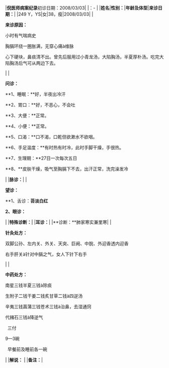 ﻿|**倪医师病案纪录**初诊日期：2008/03/03|
|：- |
|**姓名**|**性别：**|**年龄及体型**|**来诊日期：**|
|249 Y，YS|女|38，瘦|2008/03/03|
|<p>**来诊原因：**</p><p>小时有气喘病史</p><p>胸膈环绕一圈胀满，无穿心痛à维脉</p><p>心下硬块，鼻痰清不出。曾先后服用过小青龙汤，大陷胸汤，半夏厚朴汤。吃完大陷胸汤后气可从两边下去。</p>|
|<p>**问诊：** </p><p>**1、睡眠：**好，半夜出冷汗</p><p>**2、胃口：**好，不恶心，不会吐</p><p>**3、大便：**正常。</p><p>**4、小便：**正常。</p><p>**5、口渴：**口不渴，口乾但欲漱水不欲咽。</p><p>**6、手足温度：**有时热有时冷，此时手脚干燥，手很热。</p><p>**7、生理期：**27日一次每次五日</p><p>**8、**皮肤干燥，吸气至胸膈下不去，出汗正常，洗完澡发冷</p>|
|**脉诊：**|
|<p>**望诊：**</p><p>**1、舌诊：**苔淡白红</p><p>**2、眼诊**：** </p>|
|**特殊诊断：**|
|**耳诊：**|
|**诊断：**肺家寒实兼里寒|
|<p>**针灸处方：** </p><p>双脚公孙、左内关、外关、天突、巨阙、中脘、外迎香透内迎香</p><p>右手肝关à针对中膈之气，女人下针下右手</p>|
|<p>**中药处方：** </p><p>南星三钱半夏三钱à除痰</p><p>生附子二钱干姜二钱炙甘草二钱à四逆汤</p><p>辛夷三钱菖蒲三钱苍术三钱à治鼻，去湿通窍</p><p>代赭石三钱à降逆气</p><p>` `三付</p><p>9—3碗</p><p>` `早餐前及睡前各一碗</p>|
|**解说：** |
|**备注：**|